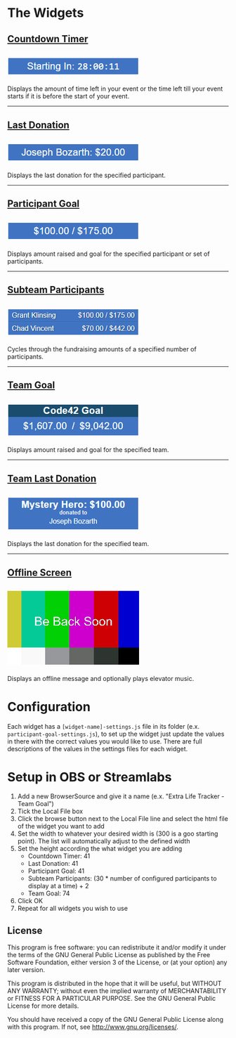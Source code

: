 # The Widgets

## [Countdown Timer](widgets/countdown-timer)
## ![Countdonw-Timer-Preview](images/Countdown-Timer-Preview.png)
Displays the amount of time left in your event or the time left till your event starts if it is before the start of your event.

<hr />

## [Last Donation](widgets/last-donation)
## ![Last-Donation-Preview](images/Last-Donation-Preview.png)
Displays the last donation for the specified participant.

<hr />

## [Participant Goal](widgets/participant-goal)
## ![Paticipant-Goal-Preview](images/Participant-Goal-Preview.png)
Displays amount raised and goal for the specified participant or set of participants.

<hr />

## [Subteam Participants](widgets/subteam-participants)
## ![Subteam-Participants-Preview](images/Subteam-Participants-Preview.png)
Cycles through the fundraising amounts of a specified number of participants.

<hr />

## [Team Goal](widgets/team-goal)
## ![Team-Goal-Preview](images/Team-Goal-Preview.png)
Displays amount raised and goal for the specified team.

<hr />

## [Team Last Donation](widgets/team-last-donation)
## ![Team-Last-Donation-Preview](images/Team-Last-Donation-Preview.png)
Displays the last donation for the specified team.

<hr />

## [Offline Screen](widgets/offline-screen)
## ![Offline-Screen-Preview](images/Offline-Screen-Preview.png)
Displays an offline message and optionally plays elevator music.


# Configuration
Each widget has a `[widget-name]-settings.js` file in its folder (e.x. `participant-goal-settings.js`), to set up the widget just update the values in there with the correct values you would like to use. There are full descriptions of the values in the settings files for each widget.

# Setup in OBS or Streamlabs
1. Add a new BrowserSource and give it a name (e.x. "Extra Life Tracker - Team Goal")
2. Tick the Local File box
3. Click the browse button next to the Local File line and select the html file of the widget you want to add
4. Set the width to whatever your desired width is (300 is a goo starting point). The list will automatically adjust to the defined width
5. Set the height according the what widget you are adding
	- Countdown Timer: 41
	- Last Donation: 41
	- Participant Goal: 41
	- Subteam Participants: (30 * number of configured participants to display at a time) + 2
	- Team Goal: 74
6. Click OK
7. Repeat for all widgets you wish to use


## License
This program is free software: you can redistribute it and/or modify
it under the terms of the GNU General Public License as published by
the Free Software Foundation, either version 3 of the License, or
(at your option) any later version.

This program is distributed in the hope that it will be useful,
but WITHOUT ANY WARRANTY; without even the implied warranty of
MERCHANTABILITY or FITNESS FOR A PARTICULAR PURPOSE.  See the
GNU General Public License for more details.

You should have received a copy of the GNU General Public License
along with this program.  If not, see <http://www.gnu.org/licenses/>.
